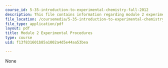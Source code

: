 ```yaml
---
course_id: 5-35-introduction-to-experimental-chemistry-fall-2012
description: This file contains information regarding module 2 experimental procedures.
file_location: /coursemedia/5-35-introduction-to-experimental-chemistry-fall-2012/f13f831601b85a1002a4d5e44aa53bea_MIT5_35F12_Module2Experime.pdf
file_type: application/pdf
layout: pdf
title: Module 2 Experimental Procedures
type: course
uid: f13f831601b85a1002a4d5e44aa53bea

---
```

None